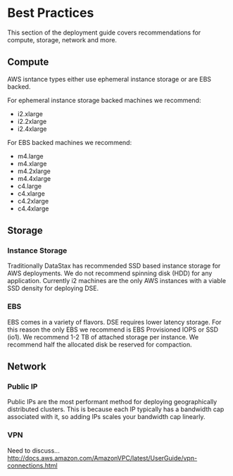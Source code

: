 # Best Practices

This section of the deployment guide covers recommendations for compute, storage, network and more.

## Compute

AWS isntance types either use ephemeral instance storage or are EBS backed.

For ephemeral instance storage backed machines we recommend:
* i2.xlarge
* i2.2xlarge
* i2.4xlarge

For EBS backed machines we recommend:
* m4.large
* m4.xlarge
* m4.2xlarge
* m4.4xlarge
* c4.large
* c4.xlarge
* c4.2xlarge
* c4.4xlarge

## Storage

### Instance Storage

Traditionally DataStax has recommended SSD based instance storage for AWS deployments.  We do not recommend spinning disk (HDD) for any application.  Currently i2 machines are the only AWS instances with a viable SSD density for deploying DSE.

### EBS

EBS comes in a variety of flavors.  DSE requires lower latency storage.  For this reason the only EBS we recommend is EBS Provisioned IOPS or SSD (io1).  We recommend 1-2 TB of attached storage per instance.  We recommend half the allocated disk be reserved for compaction.

## Network

### Public IP

Public IPs are the most performant method for deploying geographically distributed clusters.  This is because each IP typically has a bandwidth cap associated with it, so adding IPs scales your bandwidth cap linearly.

### VPN

Need to discuss...
http://docs.aws.amazon.com/AmazonVPC/latest/UserGuide/vpn-connections.html

